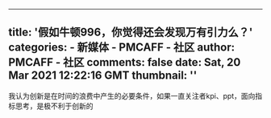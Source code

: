 
---
title: '假如牛顿996，你觉得还会发现万有引力么？'
categories: 
    - 新媒体
    - PMCAFF - 社区
author: PMCAFF - 社区
comments: false
date: Sat, 20 Mar 2021 12:22:16 GMT
thumbnail: ''
---

<div>   
我认为创新是在时间的浪费中产生的必要条件，如果一直关注者kpi、ppt，面向指标思考，是极不利于创新的  
</div>
            